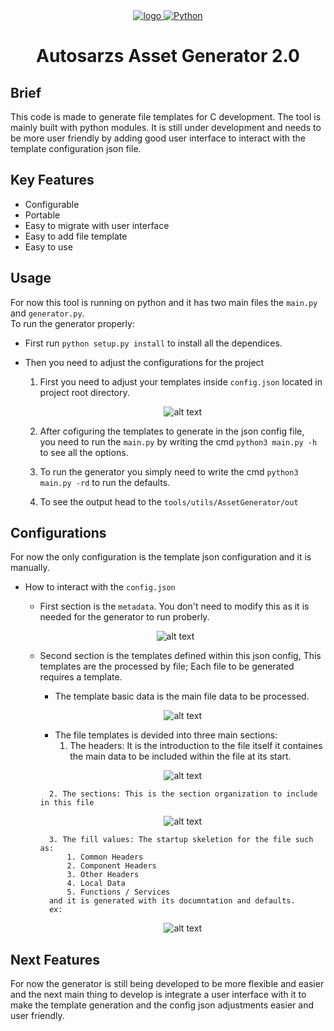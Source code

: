 <div align="center">  
<a href="https://ibb.co/y48Nh9g"><img src="https://i.ibb.co/jJL8VN3/logo.png" alt="logo" border="0" /> </a>  
  <a href="https://www.python.org"><img src="https://img.shields.io/badge/Python-FFD43B?style=for-the-badge&logo=python&logoColor=blue" alt="Python"></a>  
</div>  


<div align="center">  

# Autosarzs Asset Generator 2.0  
</div>  

## Brief  
This code is made to generate file templates for C development. The tool is mainly built with python modules.
It is still under development and needs to be more user friendly by adding good user interface to interact with the template configuration json file. 

## Key Features  
* Configurable
* Portable
* Easy to migrate with user interface 
* Easy to add file template
* Easy to use

## Usage
For now this tool is running on python and it has two main files the `main.py` and `generator.py`.  
To run the generator properly:  

- First run `python setup.py install` to install all the dependices.  

- Then you need to adjust the configurations for the project  
    1. First you need to adjust your templates inside `config.json` located in project root directory.  
        <div align="center">  

        ![alt text](docs/img/config_json_location.png)
        </div>  

    2. After cofiguring the templates to generate in the json config file,  
        you need to run the `main.py` by writing the cmd `python3 main.py -h` to see all the options.  
    3. To run the generator you simply  need to write the cmd `python3 main.py -rd` to run the defaults.

    4. To see the output head to the `tools/utils/AssetGenerator/out`

## Configurations  
For now the only configuration is the template json configuration and it is manually.
- How to interact with the `config.json`  
    - First section is the `metadata`. You don't need to modify this as it is needed for the generator to run proberly.
    <div align="center">  

    ![alt text](image.png)
    </div>  

    - Second section is the templates defined within this json config, This templates are the processed by file; Each file to be generated requires a template.
        -   The template basic data is the main file data to be processed.
        <div align="center">  

        ![alt text](image-2.png)
        </div>

        - The file templates is devided into three main sections:  
            1. The headers: It is the introduction to the file itself it containes the main data to be included within the file at its start.
        <div align="center">  

        ![alt text](image-3.png)
        </div>

            2. The sections: This is the section organization to include in this file  
        <div align="center">  

        ![alt text](image-5.png)
        </div> 

            3. The fill values: The startup skeletion for the file such as:  
                1. Common Headers
                2. Component Headers
                3. Other Headers
                4. Local Data
                5. Functions / Services
            and it is generated with its documntation and defaults.  
            ex:
        <div align="center">  

        ![alt text](image-4.png)
        </div> 
## Next Features  

For now the generator is still being developed to be more flexible and easier and the next main thing to develop is integrate a user interface with it to make the template generation and the config json adjustments easier and user friendly. 